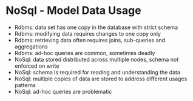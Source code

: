 # NoSql - Model Data Usage #

* Rdbms: data set has one copy in the database with strict schema
* Rdbms: modifying data requires changes to one copy only
* Rdbms: retrieving data often requires joins, sub-queries and aggregations
* Rdbms: ad-hoc queries are common, sometimes deadly
* NoSql: data stored distributed across multiple nodes, schema not enforced on write
* NoSql: schema is required for reading and understanding the data
* NoSql: multiple copies of data are stored to address different usages patterns
* NoSql: ad-hoc queries are problematic